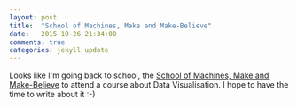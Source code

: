 ```yaml
---
layout: post
title:  "School of Machines, Make and Make-Believe" 
date:   2015-10-26 21:34:00
comments: true
categories: jekyll update
---
```

Looks like I'm going back to school, the [School of Machines, Make and Make-Believe]("http://schoolofma.org/") to attend a course about Data Visualisation. I hope to have the time to write about it :-)
